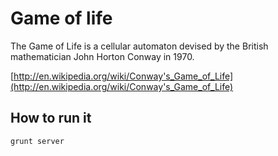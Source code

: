 # Game of life

The Game of Life is a cellular automaton devised by the British mathematician John Horton Conway in 1970.

[http://en.wikipedia.org/wiki/Conway's_Game_of_Life](http://en.wikipedia.org/wiki/Conway's_Game_of_Life)

## How to run it
`grunt server`